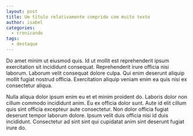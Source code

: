```yaml
---
layout: post
title: Um título relativamente comprido com muito texto
author: isabel
categories:
  - cronicando
tags:
  - destaque
---
```


Do amet minim ut eiusmod quis. Id ut mollit est reprehenderit ipsum exercitation sit incididunt consequat. Reprehenderit irure officia nisi laborum.
Laborum velit consequat dolore culpa. Qui enim deserunt aliquip mollit fugiat nostrud officia. Exercitation aliquip veniam enim ea quis nisi ex consectetur aliqua.

Nulla aliqua dolor ipsum enim eu et et minim proident do. Laboris dolor non cillum commodo incididunt anim. Eu ex officia dolor sunt. Aute id elit cillum quis sint officia excepteur aute consectetur. Non dolor officia fugiat deserunt tempor laborum dolore. Ipsum velit duis officia nisi id duis incididunt. Consectetur ad sint sint qui cupidatat anim sint deserunt fugiat irure do.